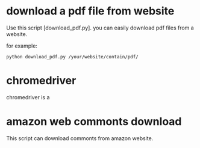 # download a pdf file from website
Use this script [download_pdf.py]. you can easily download pdf files from a website.

for example:
```
python download_pdf.py /your/website/contain/pdf/
```

# chromedriver

chromedriver is a 

# amazon web commonts download

This script can download commonts from amazon website.

